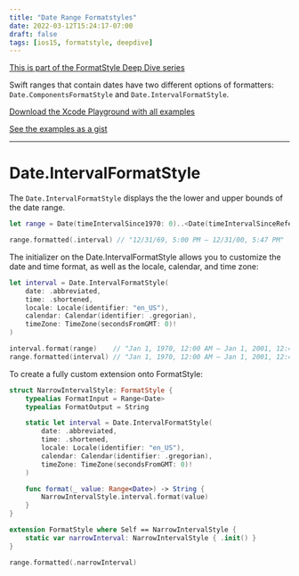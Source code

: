 ```yaml
---
title: "Date Range Formatstyles"
date: 2022-03-12T15:24:17-07:00
draft: false
tags: [ios15, formatstyle, deepdive]
---
```


[This is part of the FormatStyle Deep Dive series](/posts/formatstyle-deep-dive)

Swift ranges that contain dates have two different options of formatters: `Date.ComponentsFormatStyle` and `Date.IntervalFormatStyle`.

[Download the Xcode Playground with all examples](https://github.com/brettohland/FormatStylesDeepDive/)

[See the examples as a gist](https://gist.github.com/brettohland/ac2fbd1446bc7bb64da491587b010e3c)

<hr>

# Date.IntervalFormatStyle

The `Date.IntervalFormatStyle` displays the the lower and upper bounds of the date range.

```Swift
let range = Date(timeIntervalSince1970: 0)..<Date(timeIntervalSinceReferenceDate: 2837)

range.formatted(.interval) // "12/31/69, 5:00 PM – 12/31/00, 5:47 PM"
```

The initializer on the Date.IntervalFormatStyle allows you to customize the date and time format, as well as the locale, calendar, and time zone:

```Swift
let interval = Date.IntervalFormatStyle(
    date: .abbreviated,
    time: .shortened,
    locale: Locale(identifier: "en_US"),
    calendar: Calendar(identifier: .gregorian),
    timeZone: TimeZone(secondsFromGMT: 0)!
)

interval.format(range)    // "Jan 1, 1970, 12:00 AM – Jan 1, 2001, 12:47 AM"
range.formatted(interval) // "Jan 1, 1970, 12:00 AM – Jan 1, 2001, 12:47 AM"
```

To create a fully custom extension onto FormatStyle:

```Swift
struct NarrowIntervalStyle: FormatStyle {
    typealias FormatInput = Range<Date>
    typealias FormatOutput = String

    static let interval = Date.IntervalFormatStyle(
        date: .abbreviated,
        time: .shortened,
        locale: Locale(identifier: "en_US"),
        calendar: Calendar(identifier: .gregorian),
        timeZone: TimeZone(secondsFromGMT: 0)!
    )

    func format(_ value: Range<Date>) -> String {
        NarrowIntervalStyle.interval.format(value)
    }
}

extension FormatStyle where Self == NarrowIntervalStyle {
    static var narrowInterval: NarrowIntervalStyle { .init() }
}

range.formatted(.narrowInterval)
````
